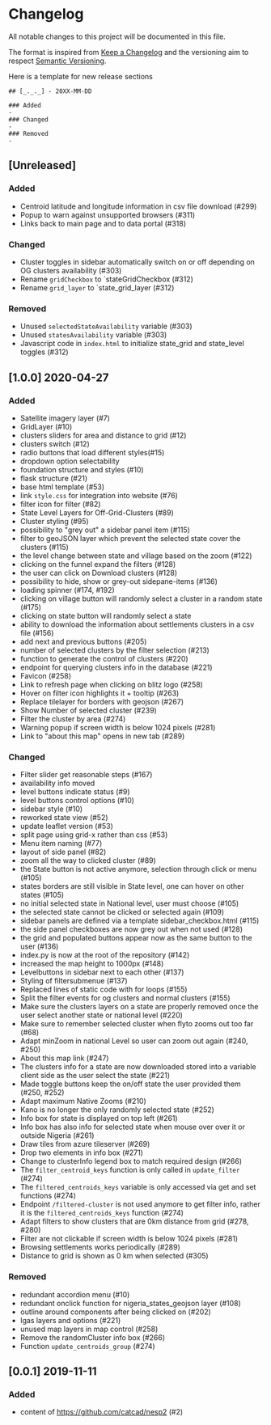 # Changelog
All notable changes to this project will be documented in this file.

The format is inspired from [Keep a Changelog](http://keepachangelog.com/en/1.0.0/)
and the versioning aim to respect [Semantic Versioning](http://semver.org/spec/v2.0.0.html).

Here is a template for new release sections

```
## [_._._] - 20XX-MM-DD

### Added
-
### Changed
-
### Removed
-
```

## [Unreleased]
### Added
- Centroid latitude and longitude information in csv file download (#299)
- Popup to warn against unsupported browsers (#311)
- Links back to main page and to data portal (#318)
### Changed
- Cluster toggles in sidebar automatically switch on or off depending on OG clusters availability
 (#303)
- Rename `gridCheckbox` to `stateGridCheckbox (#312)
- Rename `grid_layer` to `state_grid_layer (#312)
### Removed
- Unused `selectedStateAvailability` variable (#303)
- Unused `statesAvailability` variable (#303)
- Javascript code in `index.html` to initialize state_grid and state_level toggles (#312)


## [1.0.0] 2020-04-27

### Added
- Satellite imagery layer (#7)
- GridLayer (#10)
- clusters sliders for area and distance to grid (#12)
- clusters switch (#12)
- radio buttons that load different styles(#15)
- dropdown option selectability
- foundation structure and styles (#10)
- flask structure (#21)
- base html template (#53)
- link `style.css` for integration into website (#76)
- filter icon for filter (#82)
- State Level Layers for Off-Grid-Clusters (#89)
- Cluster styling (#95)
- possibility to "grey out" a sidebar panel item (#115)
- filter to geoJSON layer which prevent the selected state cover the clusters (#115)
- the level change between state and village based on the zoom (#122)
- clicking on the funnel expand the filters (#128)
- the user can click on Download clusters (#128)
- possibility to hide, show or grey-out sidepane-items (#136)
- loading spinner (#174, #192)
- clicking on village button will randomly select a cluster in a random state (#175)
- clicking on state button will randomly select a state
- ability to download the information about settlements clusters in a csv file (#156)
- add next and previous buttons (#205)
- number of selected clusters by the filter selection (#213)
- function to generate the control of clusters (#220)
- endpoint for querying clusters info in the database (#221)
- Favicon (#258)
- Link to refresh page when clicking on blitz logo (#258)
- Hover on filter icon highlights it + tooltip (#263)
- Replace tilelayer for borders with geojson (#267)
- Show Number of selected cluster (#239)
- Filter the cluster by area (#274)
- Warning popup if screen width is below 1024 pixels (#281)
- Link to "about this map" opens in new tab (#289)

### Changed
- Filter slider get reasonable steps (#167)
- availability info moved
- level buttons indicate status (#9)
- level buttons control options (#10)
- sidebar style (#10)
- reworked state view (#52)
- update leaflet version (#53)
- split page using grid-x rather than css (#53)
- Menu item naming (#77)
- layout of side panel (#82)
- zoom all the way to clicked cluster (#89)
- the State button is not active anymore, selection through click or menu (#105)
- states borders are still visible in State level, one can hover on other states (#105)
- no initial selected state in National level, user must choose (#105)
- the selected state cannot be clicked or selected again (#109)
- sidebar panels are defined via a template sidebar_checkbox.html (#115)
- the side panel checkboxes are now grey out when not used (#128)
- the grid and populated buttons appear now as the same button to the user (#136)
- index.py is now at the root of the repository (#142)
- increased the map height to 1000px (#148)
- Levelbuttons in sidebar next to each other (#137)
- Styling of filtersubmenue (#137)
- Replaced lines of static code with for loops (#155)
- Split the filter events for og clusters and normal clusters (#155)
- Make sure the clusters layers on a state are properly removed once the user select another state or national level (#220)
- Make sure to remember selected cluster when flyto zooms out too far (#68)
- Adapt minZoom in national Level so user can zoom out again (#240, #250)
- About this map link (#247)
- The clusters info for a state are now downloaded stored into a variable client side as the user select the state (#221)
- Made toggle buttons keep the on/off state the user provided them (#250, #252)
- Adapt maximum Native Zooms (#210)
- Kano is no longer the only randomly selected state (#252)
- Info box for state is displayed on top left (#261)
- Info box has also info for selected state when mouse over over it or outside Nigeria (#261)
- Draw tiles from azure tileserver (#269)
- Drop two elements in info box (#271)
- Change to clusterInfo legend box to match required design (#266)
- The `filter_centroid_keys` function is only called in `update_filter` (#274)
- The `filtered_centroids_keys` variable is only accessed via get and set functions (#274)
- Endpoint `/filtered-cluster` is not used anymore to get filter info, rather it is the `filtered_centroids_keys` function (#274)
- Adapt filters to show clusters that are 0km distance from grid (#278, #280)
- Filter are not clickable if screen width is below 1024 pixels (#281)
- Browsing settlements works periodically (#289)
- Distance to grid is shown as 0 km when selected (#305)

### Removed
- redundant accordion menu (#10)
- redundant onclick function for nigeria_states_geojson layer (#108)
- outline around components after being clicked on (#202)
- lgas layers and options (#221)
- unused map layers in map control (#258)
- Remove the randomCluster info box (#266)
- Function `update_centroids_group` (#274)


## [0.0.1] 2019-11-11

### Added
- content of https://github.com/catcad/nesp2 (#2)